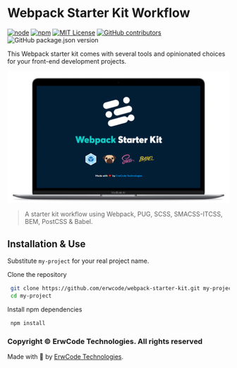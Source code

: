 # Webpack Starter Kit Workflow

[![node][node]][node-url]
[![npm][npm]][npm-url]
[![MIT License][mit-license-image]][mit-license-url]
[![GitHub contributors][contributors]][contributors-url]
![GitHub package.json version][version-url]


This Webpack starter kit comes with several tools and opinionated choices for your front-end development projects.

![FontCDN mockup](./src/images/mockup.png)

> A starter kit workflow using Webpack, PUG, SCSS, SMACSS-ITCSS, BEM, PostCSS & Babel.

## Installation & Use

Substitute `my-project` for your real project name.

Clone the repository

```sh
 git clone https://github.com/erwcode/webpack-starter-kit.git my-project
 cd my-project
```

Install npm dependencies

```sh
 npm install
```

### Copyright © ErwCode Technologies. All rights reserved

Made with 💖 by [ErwCode Technologies](https://erwcode.com/).




[npm]: https://img.shields.io/npm/v/webpack.svg
[npm-url]: https://npmjs.com/package/webpack

[node]: https://img.shields.io/node/v/webpack.svg
[node-url]: https://nodejs.org

[mit-license-image]: https://img.shields.io/github/license/erwcode/webpack-starter-kit.svg
[mit-license-url]: https://github.com/erwcode/webpack-starter-kit/blob/master/LICENSE

[contributors]: https://img.shields.io/github/contributors/erwcode/webpack-starter-kit.svg?color=orange
[contributors-url]: https://github.com/erwcode/webpack-starter-kit/graphs/contributors

[version-url]: https://img.shields.io/github/package-json/v/erwcode/webpack-starter-kit.svg?color=red
